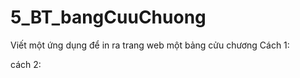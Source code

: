 # 5_BT_bangCuuChuong
Viết một ứng dụng để in ra trang web một bảng cửu chương
Cách 1:
<!DOCTYPE html>
<html lang="en">
<head>
    <meta charset="UTF-8">
    <title>BCC</title>
</head>
<body>
    <script>
        document.write("<table border=1 width=30%>")
        for(i=1;i<=9;i++)
        {
            document.write("<tr>")
            for(n=2;n<=9;n++)
                document.write("<td>" +n + "x" + i +"="+ (n*i));
            document.write("</td>");
            document.write("</tr>")
        }
        document.write("</tr></table>")
    </script>
</body>
</html>

cách 2: 
<!DOCTYPE html>
<html lang="en">
<head>
    <meta charset="UTF-8">
    <title>BCC</title>
</head>
<body>
    <script>
        for(i=1;i<=9;i++)
        {
            document.write("<br>")
            for(n=2;n<=9;n++)
                document.write("<td>" +n + "x" + i +"="+ (n*i)+' . ');
                document.write("<br>");
        }
    </script>
</body>
</html>
